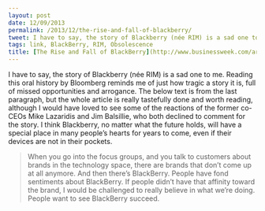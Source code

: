 ```yaml
---
layout: post
date: 12/09/2013
permalink: /2013/12/the-rise-and-fall-of-blackberry/
tweet: I have to say, the story of Blackberry (née RIM) is a sad one to me.
tags: link, BlackBerry, RIM, Obsolescence
title: [The Rise and Fall of BlackBerry](http://www.businessweek.com/articles/2013-12-05/the-rise-and-fall-of-blackberry-an-oral-history)
---
```


<p>I have to say, the story of Blackberry (née RIM) is a sad one to me. Reading this oral history by Bloomberg reminds me of just how tragic a story it is, full of missed opportunities and arrogance. The below text is from the last paragraph, but the whole article is really tastefully done and worth reading, although I would have loved to see some of the reactions of the former co-CEOs Mike Lazaridis and Jim Balsillie, who both declined to comment for the story. I think Blackberry, no matter what the future holds, will have a special place in many people&#8217;s hearts for years to come, even if their devices are not in their pockets.</p>

<blockquote>When you go into the focus groups, and you talk to customers about brands in the technology space, there are brands that don’t come up at all anymore. And then there’s BlackBerry. People have fond sentiments about BlackBerry. If people didn’t have that affinity toward the brand, I would be challenged to really believe in what we’re doing. People want to see BlackBerry succeed.</blockquote>